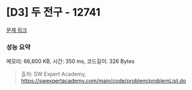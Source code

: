 # [D3] 두 전구 - 12741 

[문제 링크](https://swexpertacademy.com/main/code/problem/problemDetail.do?contestProbId=AXuUo_Tqs9kDFARa) 

### 성능 요약

메모리: 66,600 KB, 시간: 350 ms, 코드길이: 326 Bytes



> 출처: SW Expert Academy, https://swexpertacademy.com/main/code/problem/problemList.do